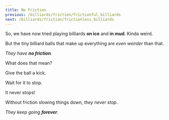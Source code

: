 ```yaml
---
title: No Friction
previous: /billiards/friction/frictionful_billiards
next: /billiards/friction/frictionless_billiards
---
```


<script>
    var sim = createSimulation({
        initialize: function(simulation) {
            var p = simulation.parameters;
            p.friction = 0;

            initBilliards(simulation, 1);

    		setToolbarAvailableTools(simulation.toolbar, ["impulse"]);
        }
    });
</script>


So, we have now tried playing billiards **on ice** and **in mud**. Kinda weird.

But the tiny billiard balls that make up everything are _even weirder_ than that.

_They have **no friction**._

What does that mean?

Give the ball a kick. 

<script>
    cue(function() {
        return (getTotalEnergy(sim) > 0.1);
    });
    endStep();
</script>

Wait for it to stop.

<script>
    var timer = 10;
    cue(function(dt) {
        timer -= dt;
        return (timer < 0);
    });
    endStep();
</script>

It never stops!

Without friction slowing things down, _they never stop_.

_They keep going **forever**._
